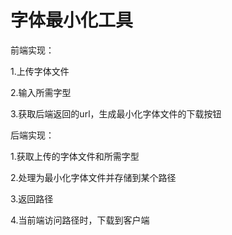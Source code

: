 # 字体最小化工具

前端实现：

1.上传字体文件

2.输入所需字型

3.获取后端返回的url，生成最小化字体文件的下载按钮

后端实现：

1.获取上传的字体文件和所需字型

2.处理为最小化字体文件并存储到某个路径

3.返回路径

4.当前端访问路径时，下载到客户端